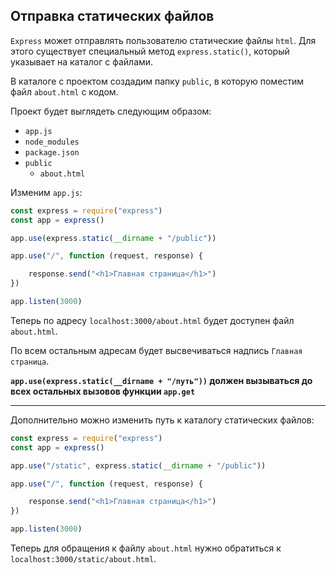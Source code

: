 ## Отправка статических файлов

`Express` может отправлять пользователю статические файлы `html`. Для этого существует специальный метод `express.static()`, который указывает на каталог с файлами.

В каталоге с проектом создадим папку `public`, в которую поместим файл `about.html` с кодом.

Проект будет выглядеть следующим образом:

* `app.js`
* `node_modules`
* `package.json`
* `public`
    * `about.html`


Изменим `app.js`:

```javascript
const express = require("express")
const app = express()

app.use(express.static(__dirname + "/public"))

app.use("/", function (request, response) {

    response.send("<h1>Главная страница</h1>")
})

app.listen(3000)
```

Теперь по адресу `localhost:3000/about.html` будет доступен файл `about.html`.

По всем остальным адресам будет высвечиваться надпись `Главная страница`.

**`app.use(express.static(__dirname + "/путь"))` должен вызываться до всех остальных вызовов функции `app.get`**
***
Дополнительно можно изменить путь к каталогу статических файлов:

```javascript
const express = require("express")
const app = express()

app.use("/static", express.static(__dirname + "/public"))

app.use("/", function (request, response) {

    response.send("<h1>Главная страница</h1>")
})

app.listen(3000)
```

Теперь для обращения к файлу `about.html` нужно обратиться к `localhost:3000/static/about.html`.

